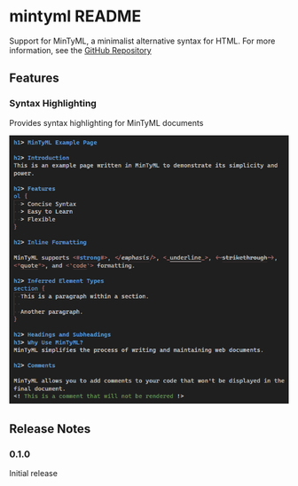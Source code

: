 # mintyml README

Support for MinTyML, a minimalist alternative syntax for HTML.
For more information, see the
[GitHub Repository](https://github.com/youngspe/mintyml)

## Features

### Syntax Highlighting

Provides syntax highlighting for MinTyML documents

![Screenshot of a MinTyML document with syntax highlighting](example/image/sample.png)

## Release Notes

### 0.1.0

Initial release
